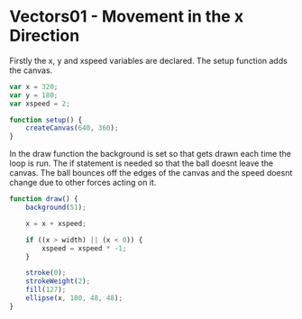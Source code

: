 # Vectors01 - Movement in the x Direction

Firstly the x, y and xspeed variables are declared. The setup function adds the canvas. 
```js
var x = 320;
var y = 180;
var xspeed = 2;

function setup() {
	createCanvas(640, 360);
}
```
In the draw function the background is set so that gets drawn each time the loop is run. The if statement is needed so that the ball doesnt leave the canvas. The ball bounces off the edges of the canvas and the speed doesnt change due to other forces acting on it. 

```js
function draw() {
	background(51);

	x = x + xspeed;

	if ((x > width) || (x < 0)) {
		xspeed = xspeed * -1;
	}

	stroke(0);
	strokeWeight(2);
	fill(127);
	ellipse(x, 180, 48, 48);
}
```
